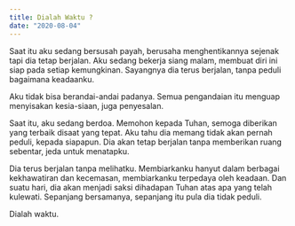 ```yaml
---
title: Dialah Waktu ?
date: "2020-08-04"
---
```


Saat itu aku sedang bersusah payah, berusaha menghentikannya sejenak tapi dia tetap berjalan. Aku sedang bekerja siang malam, membuat diri ini siap pada setiap kemungkinan. Sayangnya dia terus berjalan, tanpa peduli bagaimana keadaanku.

Aku tidak bisa berandai-andai padanya. Semua pengandaian itu menguap menyisakan kesia-siaan, juga penyesalan.

Saat itu, aku sedang berdoa. Memohon kepada Tuhan, semoga diberikan yang terbaik disaat yang tepat. Aku tahu dia memang tidak akan pernah peduli, kepada siapapun. Dia akan tetap berjalan tanpa memberikan ruang sebentar, jeda untuk menatapku.

Dia terus berjalan tanpa melihatku. Membiarkanku hanyut dalam berbagai kekhawatiran dan kecemasan, membiarkanku terpedaya oleh keadaan. Dan suatu hari, dia akan menjadi saksi dihadapan Tuhan atas apa yang telah kulewati. Sepanjang bersamanya, sepanjang itu pula dia tidak peduli.

Dialah waktu.